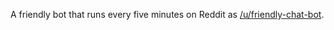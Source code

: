 A friendly bot that runs every five minutes on Reddit as [/u/friendly-chat-bot](https://www.reddit.com/user/friendly-chat-bot/).
